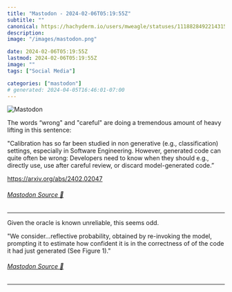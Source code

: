 ```yaml
---
title: "Mastodon - 2024-02-06T05:19:55Z"
subtitle: ""
canonical: https://hachyderm.io/users/mweagle/statuses/111882849221431519
description:
image: "/images/mastodon.png"

date: 2024-02-06T05:19:55Z
lastmod: 2024-02-06T05:19:55Z
image: ""
tags: ["Social Media"]

categories: ["mastodon"]
# generated: 2024-04-05T16:46:01-07:00
---
```

![Mastodon](/images/mastodon.png)

<p>The words “wrong&quot; and &quot;careful&quot; are doing a tremendous amount of heavy lifting in this sentence:</p><p>&quot;Calibration has so far been studied in non generative (e.g., classification) settings, especially in Software Engineering. However, generated code can quite often be wrong: Developers need to know when they should e.g., directly use, use after careful review, or discard model-generated code.” </p><p><a href="https://arxiv.org/abs/2402.02047" target="_blank" rel="nofollow noopener noreferrer" translate="no"><span class="invisible">https://</span><span class="">arxiv.org/abs/2402.02047</span><span class="invisible"></span></a></p>


###### [Mastodon Source 🐘](https://hachyderm.io/@mweagle/111882849221431519)

___

<p>Given the oracle is known unreliable, this seems odd. </p><p>&quot;We consider...reflective probability, obtained by re-invoking the model, prompting it to estimate how confident it is in the correctness of of the code it had just generated (See Figure 1).&quot;</p>


###### [Mastodon Source 🐘](https://hachyderm.io/@mweagle/111882920745783373)

___
